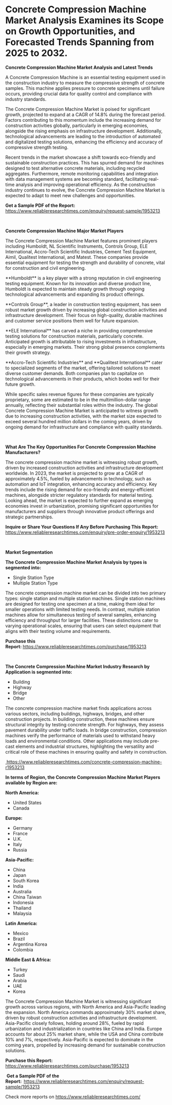 <p><h1>Concrete Compression Machine Market Analysis Examines its Scope on Growth Opportunities, and Forecasted Trends Spanning from 2025 to 2032.</h1></p><p><strong>Concrete Compression Machine Market Analysis and Latest Trends</strong></p>
<p><p>A Concrete Compression Machine is an essential testing equipment used in the construction industry to measure the compressive strength of concrete samples. This machine applies pressure to concrete specimens until failure occurs, providing crucial data for quality control and compliance with industry standards. </p><p>The Concrete Compression Machine Market is poised for significant growth, projected to expand at a CAGR of 14.8% during the forecast period. Factors contributing to this momentum include the increasing demand for construction activities globally, particularly in emerging economies, alongside the rising emphasis on infrastructure development. Additionally, technological advancements are leading to the introduction of automated and digitalized testing solutions, enhancing the efficiency and accuracy of compressive strength testing.</p><p>Recent trends in the market showcase a shift towards eco-friendly and sustainable construction practices. This has spurred demand for machines designed to test alternative concrete materials, including recycled aggregates. Furthermore, remote monitoring capabilities and integration with data management systems are becoming standard, facilitating real-time analysis and improving operational efficiency. As the construction industry continues to evolve, the Concrete Compression Machine Market is expected to adapt to meet new challenges and opportunities.</p></p>
<p><strong>Get a Sample PDF of the Report:&nbsp;</strong> <a href="https://www.reliableresearchtimes.com/enquiry/request-sample/1953213?utm_campaign=3326&utm_medium=2&utm_source=Github&utm_content=ia&utm_term=08042025&utm_id=concrete-compression-machine">https://www.reliableresearchtimes.com/enquiry/request-sample/1953213</a></p>
<p>&nbsp;</p>
<p><strong>Concrete Compression Machine Major Market Players</strong></p>
<p><p>The Concrete Compression Machine Market features prominent players including Humboldt, NL Scientific Instruments, Controls Group, ELE International, Accro-Tech Scientific Industries, Cement Test Equipment, Aimil, Qualitest International, and Matest. These companies provide essential equipment for testing the strength and durability of concrete, vital for construction and civil engineering.</p><p>**Humboldt** is a key player with a strong reputation in civil engineering testing equipment. Known for its innovation and diverse product line, Humboldt is expected to maintain steady growth through ongoing technological advancements and expanding its product offerings.</p><p>**Controls Group**, a leader in construction testing equipment, has seen robust market growth driven by increasing global construction activities and infrastructure development. Their focus on high-quality, durable machines and customer service positions them well for future expansion.</p><p>**ELE International** has carved a niche in providing comprehensive testing solutions for construction materials, particularly concrete. Anticipated growth is attributable to rising investments in infrastructure, especially in emerging markets. Their strong global presence complements their growth strategy.</p><p>**Accro-Tech Scientific Industries** and **Qualitest International** cater to specialized segments of the market, offering tailored solutions to meet diverse customer demands. Both companies plan to capitalize on technological advancements in their products, which bodes well for their future growth.</p><p>While specific sales revenue figures for these companies are typically proprietary, some are estimated to be in the multimillion-dollar range annually, reflecting their substantial roles within the industry. The global Concrete Compression Machine Market is anticipated to witness growth due to increasing construction activities, with the market size expected to exceed several hundred million dollars in the coming years, driven by ongoing demand for infrastructure and compliance with quality standards.</p></p>
<p>&nbsp;</p>
<p><strong>What Are The Key Opportunities For Concrete Compression Machine Manufacturers?</strong></p>
<p><p>The concrete compression machine market is witnessing robust growth, driven by increased construction activities and infrastructure development worldwide. In 2023, the market is projected to grow at a CAGR of approximately 4.5%, fueled by advancements in technology, such as automation and IoT integration, enhancing accuracy and efficiency. Key trends include the rising demand for eco-friendly and energy-efficient machines, alongside stricter regulatory standards for material testing. Looking ahead, the market is expected to further expand as emerging economies invest in urbanization, promising significant opportunities for manufacturers and suppliers through innovative product offerings and strategic partnerships.</p></p>
<p><strong>Inquire or Share Your Questions If Any Before Purchasing This Report:</strong> <a href="https://www.reliableresearchtimes.com/enquiry/pre-order-enquiry/1953213?utm_campaign=3326&utm_medium=2&utm_source=Github&utm_content=ia&utm_term=08042025&utm_id=concrete-compression-machine">https://www.reliableresearchtimes.com/enquiry/pre-order-enquiry/1953213</a></p>
<p>&nbsp;</p>
<p><strong>Market Segmentation</strong></p>
<p><strong>The Concrete Compression Machine Market Analysis by types is segmented into:</strong></p>
<p><ul><li>Single Station Type</li><li>Multiple Station Type</li></ul></p>
<p><p>The concrete compression machine market can be divided into two primary types: single station and multiple station machines. Single station machines are designed for testing one specimen at a time, making them ideal for smaller operations with limited testing needs. In contrast, multiple station machines allow for simultaneous testing of several samples, enhancing efficiency and throughput for larger facilities. These distinctions cater to varying operational scales, ensuring that users can select equipment that aligns with their testing volume and requirements.</p></p>
<p><strong>Purchase this Report:&nbsp;</strong><a href="https://www.reliableresearchtimes.com/purchase/1953213?utm_campaign=3326&utm_medium=2&utm_source=Github&utm_content=ia&utm_term=08042025&utm_id=concrete-compression-machine">https://www.reliableresearchtimes.com/purchase/1953213</a></p>
<p>&nbsp;</p>
<p><strong>The Concrete Compression Machine Market Industry Research by Application is segmented into:</strong></p>
<p><ul><li>Building</li><li>Highway</li><li>Bridge</li><li>Other</li></ul></p>
<p><p>The concrete compression machine market finds applications across various sectors, including buildings, highways, bridges, and other construction projects. In building construction, these machines ensure structural integrity by testing concrete strength. For highways, they assess pavement durability under traffic loads. In bridge construction, compression machines verify the performance of materials used to withstand heavy loads and environmental conditions. Other applications may include pre-cast elements and industrial structures, highlighting the versatility and critical role of these machines in ensuring quality and safety in construction.</p></p>
<p><a href="https://www.reliableresearchtimes.com/concrete-compression-machine-r1953213?utm_campaign=3326&utm_medium=2&utm_source=Github&utm_content=ia&utm_term=08042025&utm_id=concrete-compression-machine">&nbsp;https://www.reliableresearchtimes.com/concrete-compression-machine-r1953213</a></p>
<p><strong>In terms of Region, the Concrete Compression Machine Market Players available by Region are:</strong></p>
<p>
    <p> <strong> North America: </strong>
        <ul>
            <li>United States</li>
            <li>Canada</li>
        </ul>
        </p> 
    <p> <strong> Europe: </strong>
        <ul>
            <li>Germany</li>
            <li>France</li>
            <li>U.K.</li>
            <li>Italy</li>
            <li>Russia</li>
        </ul>
        </p> 
    <p> <strong> Asia-Pacific: </strong>
        <ul>
            <li>China</li>
            <li>Japan</li>
            <li>South Korea</li>
            <li>India</li>
            <li>Australia</li>
            <li>China Taiwan</li>
            <li>Indonesia</li>
            <li>Thailand</li>
            <li>Malaysia</li>
        </ul>
        </p> 
    <p> <strong> Latin America: </strong>
        <ul>
            <li>Mexico</li>
            <li>Brazil</li>
            <li>Argentina Korea</li>
            <li>Colombia</li>
        </ul>
        </p> 
    <p> <strong> Middle East & Africa: </strong>
        <ul>
            <li>Turkey</li>
            <li>Saudi</li>
            <li>Arabia</li>
            <li>UAE</li>
            <li>Korea</li>
        </ul>
    </p>
    </p>
<p><p>The Concrete Compression Machine Market is witnessing significant growth across various regions, with North America and Asia-Pacific leading the expansion. North America commands approximately 30% market share, driven by robust construction activities and infrastructure development. Asia-Pacific closely follows, holding around 28%, fueled by rapid urbanization and industrialization in countries like China and India. Europe accounts for about 25% market share, while the USA and China contribute 10% and 7%, respectively. Asia-Pacific is expected to dominate in the coming years, propelled by increasing demand for sustainable construction solutions.</p></p>
<p><strong>Purchase this Report: </strong><a href="https://www.reliableresearchtimes.com/purchase/1953213?utm_campaign=3326&utm_medium=2&utm_source=Github&utm_content=ia&utm_term=08042025&utm_id=concrete-compression-machine">https://www.reliableresearchtimes.com/purchase/1953213</a></p>
<p>&nbsp;<strong>Get a Sample PDF of the Report:&nbsp;&nbsp;</strong><a href="https://www.reliableresearchtimes.com/enquiry/request-sample/1953213?utm_campaign=3326&utm_medium=2&utm_source=Github&utm_content=ia&utm_term=08042025&utm_id=concrete-compression-machine">https://www.reliableresearchtimes.com/enquiry/request-sample/1953213</a></p>
<p><strong></strong></p>
<p>Check more reports on <a href="https://www.reliableresearchtimes.com/?utm_campaign=3326&utm_medium=2&utm_source=Github&utm_content=ia&utm_term=08042025&utm_id=concrete-compression-machine">https://www.reliableresearchtimes.com/</a></p>